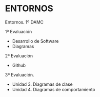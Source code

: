 # ENTORNOS
Entornos. 1º DAMC

1ª Evaluación
- Desarrollo de Software
- Diagramas

2ª Evaluación 
- Github

3ª Evaluación.
- Unidad 3. Diagramas de clase
- Unidad 4. Diagramas de comportamiento
